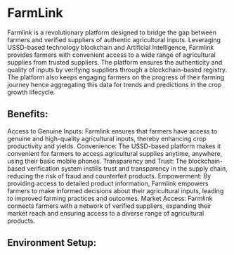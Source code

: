 # FarmLink
Farmlink is a revolutionary platform designed to bridge the gap between farmers and verified suppliers of authentic agricultural inputs. Leveraging USSD-based technology blockchain and Artificial Intelligence, Farmlink provides farmers with convenient access to a wide range of agricultural supplies from trusted suppliers. The platform ensures the authenticity and quality of inputs by verifying suppliers through a blockchain-based registry. The platform also keeps engaging farmers on the progress of their farming journey hence aggregating this data for trends and predictions in the crop growth lifecycle.

## Benefits:

Access to Genuine Inputs:
Farmlink ensures that farmers have access to genuine and high-quality agricultural inputs, thereby enhancing crop productivity and yields.
Convenience:
The USSD-based platform makes it convenient for farmers to access agricultural supplies anytime, anywhere, using their basic mobile phones.
Transparency and Trust:
The blockchain-based verification system instills trust and transparency in the supply chain, reducing the risk of fraud and counterfeit products.
Empowerment:
By providing access to detailed product information, Farmlink empowers farmers to make informed decisions about their agricultural inputs, leading to improved farming practices and outcomes.
Market Access:
Farmlink connects farmers with a network of verified suppliers, expanding their market reach and ensuring access to a diverse range of agricultural products.

## Environment Setup:
